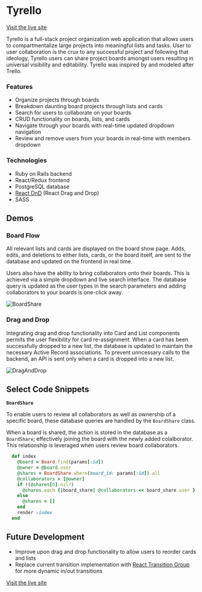 # Tyrello

[Visit the live site](http://www.tyrello.co/#/)

Tyrello is a full-stack project organization web application that allows users to compartmentalize large projects into meaningful lists and tasks. User to user collaboration is the crux to any successful project and following that ideology, Tyrello users can share project boards amongst users resulting in universal visibility and editability. Tyrello was inspired by and modeled after Trello.

### Features

 - Organize projects through boards
 - Breakdown daunting board projects through lists and cards
 - Search for users to collaborate on your boards
 - CRUD functionality on boards, lists, and cards
 - Navigate through your boards with real-time updated dropdown navigation
 - Review and remove users from your boards in real-time with members dropdown

### Technologies
  - Ruby on Rails backend
  - React/Redux frontend
  - PostgreSQL database
  - [React DnD](https://github.com/react-dnd/react-dnd) (React Drag and Drop)
  - SASS
  
Demos
------
### Board Flow
All relevant lists and cards are displayed on the board show page. Adds, edits, and deletions to either lists, cards, or the board itself, are sent to the database and updated on the frontend in real time. 

Users also have the ability to bring collaborators onto their boards. This is achieved via a simple dropdown and live search interface. The database query is updated as the user types in the search parameters and adding collaborators to your boards is one-click away.

![BoardShare](https://github.com/nwilliams770/tyrello-2.0/blob/master/app/assets/images/BoardShare.gif)

### Drag and Drop
Integrating drag and drop functionality into Card and List components permits the user flexibility for card re-assignment. When a card has been successfully dropped to a new list, the database is updated to maintain the necessary Active Record associations. To prevent unncessary calls to the backend, an API is sent only when a card is dropped into a new list.

![DragAndDrop](https://github.com/nwilliams770/tyrello-2.0/blob/master/app/assets/images/DragAndDrop.gif)


Select Code Snippets
------
**`BoardShare`**

To enable users to review all collaborators as well as ownership of a specific board, these database queries are handled by the `BoardShare` class. 

When a board is shared, the action is stored in the database as a `BoardShare`; effectively joining the board with the newly added colalborator. This relationship is leveraged when users review board collaborators.

```ruby
  def index
    @board = Board.find(params[:id])
    @owner = @board.user
    @shares = BoardShare.where(board_id: params[:id]).all
    @collaborators = [@owner]
    if !(@shares[0].nil?)
      @shares.each {|board_share| @collaborators << board_share.user }
    else
      @shares = []
    end
    render :index
  end
```

Future Development
------
  - Improve upon drag and drop functionality to allow users to reorder cards and lists
  - Replace current transition implementation with [React Transition Group](https://github.com/reactjs/react-transition-group) for more       dynamic in/out transitions

[Visit the live site](http://www.tyrello.co/#/)
